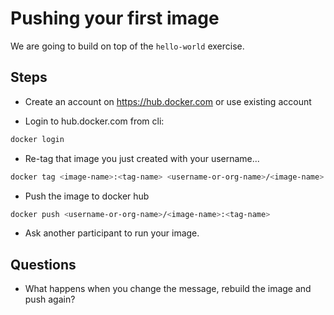 # Pushing your first image

We are going to build on top of the `hello-world` exercise.

## Steps

* Create an account on https://hub.docker.com or use existing account

* Login to hub.docker.com from cli:

```bash
docker login
```

* Re-tag that image you just created with your username...

```bash
docker tag <image-name>:<tag-name> <username-or-org-name>/<image-name>:<tag-name>
```

* Push the image to docker hub

```bash
docker push <username-or-org-name>/<image-name>:<tag-name>
```

* Ask another participant to run your image.

## Questions

* What happens when you change the message, rebuild the image and push again?
